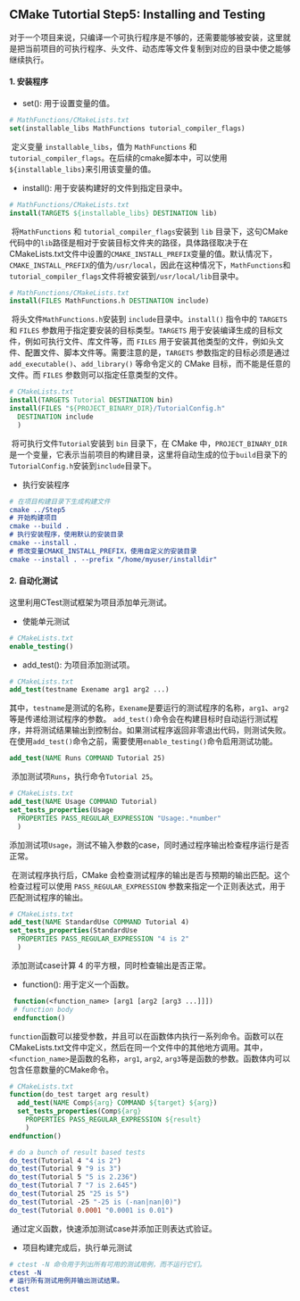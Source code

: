 ## CMake Tutortial Step5: Installing and Testing

对于一个项目来说，只编译一个可执行程序是不够的，还需要能够被安装，这里就是把当前项目的可执行程序、头文件、动态库等文件复制到对应的目录中使之能够继续执行。

#### 1. 安装程序

* set(): 用于设置变量的值。

```cmake
# MathFunctions/CMakeLists.txt
set(installable_libs MathFunctions tutorial_compiler_flags)
```

​	定义变量 `installable_libs`，值为 `MathFunctions` 和 `tutorial_compiler_flags`。在后续的cmake脚本中，可以使用`${installable_libs}`来引用该变量的值。

* install(): 用于安装构建好的文件到指定目录中。

```cmake
# MathFunctions/CMakeLists.txt
install(TARGETS ${installable_libs} DESTINATION lib)
```

​	将`MathFunctions` 和 `tutorial_compiler_flags`安装到 `lib` 目录下，这句CMake代码中的`lib`路径是相对于安装目标文件夹的路径，具体路径取决于在CMakeLists.txt文件中设置的`CMAKE_INSTALL_PREFIX`变量的值。默认情况下，`CMAKE_INSTALL_PREFIX`的值为`/usr/local`，因此在这种情况下，`MathFunctions`和 `tutorial_compiler_flags`文件将被安装到`/usr/local/lib`目录中。

```cmake
# MathFunctions/CMakeLists.txt
install(FILES MathFunctions.h DESTINATION include)
```

​	将头文件`MathFunctions.h`安装到 `include`目录中。`install()` 指令中的 `TARGETS` 和 `FILES` 参数用于指定要安装的目标类型。`TARGETS` 用于安装编译生成的目标文件，例如可执行文件、库文件等，而 `FILES` 用于安装其他类型的文件，例如头文件、配置文件、脚本文件等。需要注意的是，`TARGETS` 参数指定的目标必须是通过 `add_executable()`、`add_library()` 等命令定义的 CMake 目标，而不能是任意的文件。而 `FILES` 参数则可以指定任意类型的文件。

```cmake
# CMakeLists.txt
install(TARGETS Tutorial DESTINATION bin)
install(FILES "${PROJECT_BINARY_DIR}/TutorialConfig.h"
  DESTINATION include
  )
```

​	将可执行文件`Tutorial`安装到 `bin` 目录下，在 CMake 中，`PROJECT_BINARY_DIR` 是一个变量，它表示当前项目的构建目录，这里将自动生成的位于`build`目录下的`TutorialConfig.h`安装到`include`目录下。

* 执行安装程序

```cmake
# 在项目构建目录下生成构建文件
cmake ../Step5
# 开始构建项目
cmake --build .
# 执行安装程序，使用默认的安装目录
cmake --install .
# 修改变量CMAKE_INSTALL_PREFIX，使用自定义的安装目录
cmake --install . --prefix "/home/myuser/installdir"
```



#### 2. 自动化测试

这里利用CTest测试框架为项目添加单元测试。

* 使能单元测试

```cmake
# CMakeLists.txt
enable_testing()
```

* add_test(): 为项目添加测试项。

```cmake
# CMakeLists.txt
add_test(testname Exename arg1 arg2 ...)
```

​	其中，`testname`是测试的名称，`Exename`是要运行的测试程序的名称，`arg1`、`arg2`等是传递给测试程序的参数。 `add_test()`命令会在构建目标时自动运行测试程序，并将测试结果输出到控制台。如果测试程序返回非零退出代码，则测试失败。在使用`add_test()`命令之前，需要使用`enable_testing()`命令启用测试功能。

```cmake
add_test(NAME Runs COMMAND Tutorial 25)
```

​	添加测试项`Runs`，执行命令`Tutorial 25`。

```cmake
# CMakeLists.txt
add_test(NAME Usage COMMAND Tutorial)
set_tests_properties(Usage
  PROPERTIES PASS_REGULAR_EXPRESSION "Usage:.*number"
  )
```

​	添加测试项`Usage`，测试不输入参数的case，同时通过程序输出检查程序运行是否正常。

​	在测试程序执行后，CMake 会检查测试程序的输出是否与预期的输出匹配。这个检查过程可以使用 `PASS_REGULAR_EXPRESSION` 参数来指定一个正则表达式，用于匹配测试程序的输出。

```cmake
# CMakeLists.txt
add_test(NAME StandardUse COMMAND Tutorial 4)
set_tests_properties(StandardUse
  PROPERTIES PASS_REGULAR_EXPRESSION "4 is 2"
  )
```

​	添加测试case计算 4 的平方根，同时检查输出是否正常。

* function(): 用于定义一个函数。

```cmake
 function(<function_name> [arg1 [arg2 [arg3 ...]]])  
 # function body 
 endfunction() 
```

​	`function`函数可以接受参数，并且可以在函数体内执行一系列命令。函数可以在CMakeLists.txt文件中定义，然后在同一个文件中的其他地方调用。其中，`<function_name>`是函数的名称，`arg1`, `arg2`, `arg3`等是函数的参数。函数体内可以包含任意数量的CMake命令。

```cmake
# CMakeLists.txt
function(do_test target arg result)
  add_test(NAME Comp${arg} COMMAND ${target} ${arg})
  set_tests_properties(Comp${arg}
    PROPERTIES PASS_REGULAR_EXPRESSION ${result}
    )
endfunction()

# do a bunch of result based tests
do_test(Tutorial 4 "4 is 2")
do_test(Tutorial 9 "9 is 3")
do_test(Tutorial 5 "5 is 2.236")
do_test(Tutorial 7 "7 is 2.645")
do_test(Tutorial 25 "25 is 5")
do_test(Tutorial -25 "-25 is (-nan|nan|0)")
do_test(Tutorial 0.0001 "0.0001 is 0.01")
```

​	通过定义函数，快速添加测试case并添加正则表达式验证。

* 项目构建完成后，执行单元测试

```cmake
# ctest -N 命令用于列出所有可用的测试用例，而不运行它们。
ctest -N
# 运行所有测试用例并输出测试结果。
ctest
```



